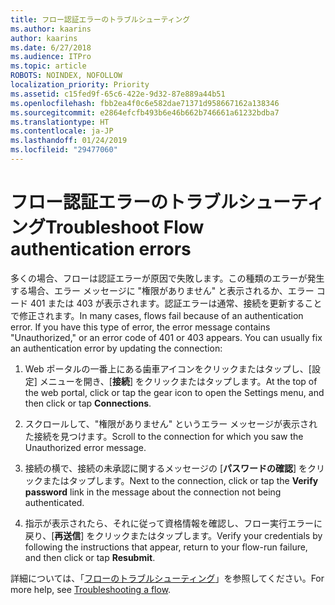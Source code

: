 ```yaml
---
title: フロー認証エラーのトラブルシューティング
ms.author: kaarins
author: kaarins
ms.date: 6/27/2018
ms.audience: ITPro
ms.topic: article
ROBOTS: NOINDEX, NOFOLLOW
localization_priority: Priority
ms.assetid: c15fed9f-65c6-422e-9d32-87e889a44b51
ms.openlocfilehash: fbb2ea4f0c6e582dae71371d958667162a138346
ms.sourcegitcommit: e2864efcfb493b6e46b662b746661a61232bdba7
ms.translationtype: HT
ms.contentlocale: ja-JP
ms.lasthandoff: 01/24/2019
ms.locfileid: "29477060"
---
```

# <a name="troubleshoot-flow-authentication-errors"></a><span data-ttu-id="382c6-102">フロー認証エラーのトラブルシューティング</span><span class="sxs-lookup"><span data-stu-id="382c6-102">Troubleshoot Flow authentication errors</span></span>

<span data-ttu-id="382c6-p101">多くの場合、フローは認証エラーが原因で失敗します。この種類のエラーが発生する場合、エラー メッセージに "権限がありません" と表示されるか、エラー コード 401 または 403 が表示されます。認証エラーは通常、接続を更新することで修正されます。</span><span class="sxs-lookup"><span data-stu-id="382c6-p101">In many cases, flows fail because of an authentication error. If you have this type of error, the error message contains "Unauthorized," or an error code of 401 or 403 appears. You can usually fix an authentication error by updating the connection:</span></span>
  
1. <span data-ttu-id="382c6-106">Web ポータルの一番上にある歯車アイコンをクリックまたはタップし、[設定] メニューを開き、[**接続**] をクリックまたはタップします。</span><span class="sxs-lookup"><span data-stu-id="382c6-106">At the top of the web portal, click or tap the gear icon to open the Settings menu, and then click or tap **Connections**.</span></span>
    
2. <span data-ttu-id="382c6-107">スクロールして、"権限がありません" というエラー メッセージが表示された接続を見つけます。</span><span class="sxs-lookup"><span data-stu-id="382c6-107">Scroll to the connection for which you saw the Unauthorized error message.</span></span>
    
3. <span data-ttu-id="382c6-108">接続の横で、接続の未承認に関するメッセージの [**パスワードの確認**] をクリックまたはタップします。</span><span class="sxs-lookup"><span data-stu-id="382c6-108">Next to the connection, click or tap the **Verify password** link in the message about the connection not being authenticated.</span></span> 
    
4. <span data-ttu-id="382c6-109">指示が表示されたら、それに従って資格情報を確認し、フロー実行エラーに戻り、[**再送信**] をクリックまたはタップします。</span><span class="sxs-lookup"><span data-stu-id="382c6-109">Verify your credentials by following the instructions that appear, return to your flow-run failure, and then click or tap **Resubmit**.</span></span>
    
<span data-ttu-id="382c6-110">詳細については、「[フローのトラブルシューティング](https://go.microsoft.com/fwlink/?linkid=872110)」を参照してください。</span><span class="sxs-lookup"><span data-stu-id="382c6-110">For more help, see [Troubleshooting a flow](https://go.microsoft.com/fwlink/?linkid=872110).</span></span>
  


